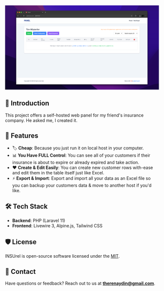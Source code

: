 <p align="center">
  <img src="/showcase.png" alt="Showcase">
</p>

## 📖 Introduction

This project offers a self-hosted web panel for my friend's insurance company. He asked me, I created it.

## 🚀 Features

-   🏷️ **Cheap**: Because you just run it on local host in your computer.
-   📊 **You Have FULL Control**: You can see all of your customers if their insurance is about to expire or already expired and take action.
-   ❤️ **Create & Edit Easily**: You can create new customer rows with-ease and edit them in the table itself just like Excel.
-   ⚡ **Export & Import**: Export and import all your data as an Excel file so you can backup your customers data & move to another host if you'd like.

## 🛠️ Tech Stack

-   **Backend**: PHP (Laravel 11)
-   **Frontend**: Livewire 3, Alpine.js, Tailwind CSS

## 🛡️ License

INSUrel is open-source software licensed under the [MIT](LICENSE).

## 📧 Contact

Have questions or feedback? Reach out to us at **therenaydin@gmail.com**.
